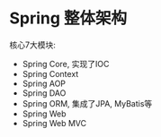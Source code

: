 # Spring 整体架构

核心7大模块:

- Spring Core, 实现了IOC
- Spring Context
- Spring AOP
- Spring DAO
- Spring ORM, 集成了JPA, MyBatis等
- Spring Web
- Spring Web MVC
